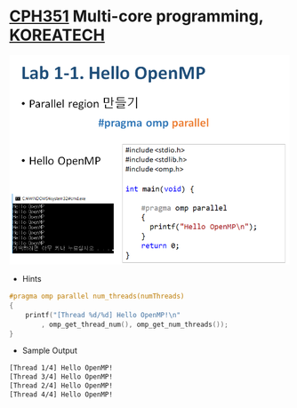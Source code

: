 # [CPH351](http://hpc.koreatech.ac.kr/course_mp.html) Multi-core programming, [KOREATECH](https://www.koreatech.ac.kr/)

![Lab. 1-1](./Lab1-1.png)

- Hints

```cpp
#pragma omp parallel num_threads(numThreads)
{
	printf("[Thread %d/%d] Hello OpenMP!\n"
		, omp_get_thread_num(), omp_get_num_threads());
}
```

- Sample Output

```
[Thread 1/4] Hello OpenMP!
[Thread 3/4] Hello OpenMP!
[Thread 2/4] Hello OpenMP!
[Thread 4/4] Hello OpenMP!
```